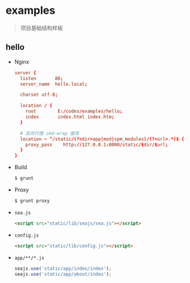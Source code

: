 # examples

  > 项目基础结构样板


## hello

- Nginx

    ```conf
    server {
      listen       80;
      server_name  hello.local;

      charset utf-8;

      location / {
        root        E:/codes/examples/hello;
        index       index.html index.htm;
      }

      # 反向代理 cmd-wrap 服务
      location ~ ^/static/(?<dir>app|mod|spm_modules)/(?<url>.*)$ {
        proxy_pass    http://127.0.0.1:8000/static/$dir/$url;
      }
    }
    ```

- Build

    ```bash
    $ grunt
    ```

- Proxy

    ```bash
    $ grunt proxy
    ```

- `sea.js`

    ```html
    <script src="static/lib/seajs/sea.js"></script>
    ```

- `config.js`

    ```html
    <script src="static/lib/config.js"></script>
    ```

- `app/**/*.js`

    ```javascript
    seajs.use('static/app/index/index');
    seajs.use('static/app/about/index');
    ```
